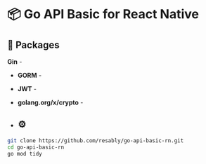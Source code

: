# 📦 Go API Basic for React Native

## 📖 Packages
**Gin** -
- **GORM** - 
- **JWT** - 
- **golang.org/x/crypto** -

- ## ⚙️ 

```bash
git clone https://github.com/resably/go-api-basic-rn.git
cd go-api-basic-rn
go mod tidy
